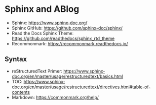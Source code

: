# Sphinx and ABlog
- Sphinx: https://www.sphinx-doc.org/
- Sphinx GitHub: https://github.com/sphinx-doc/sphinx/
- Read the Docs Sphinx Theme: https://github.com/readthedocs/sphinx_rtd_theme
- Recommonmark: https://recommonmark.readthedocs.io/

## Syntax
- reStructuredText Primer: https://www.sphinx-doc.org/en/master/usage/restructuredtext/basics.html
- TOC: https://www.sphinx-doc.org/en/master/usage/restructuredtext/directives.html#table-of-contents
- Markdown: https://commonmark.org/help/
